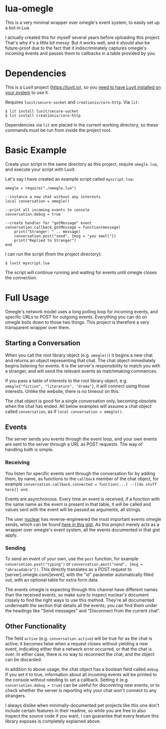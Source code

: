 # lua-omegle

This is a very minimal wrapper over omegle's event system, to easily set up a bot in Lua.

I actually created this for myself several years before uploading this project. That's why it's a little bit messy. But it works well, and it should also be future-proof due to the fact that it indiscriminately captures omegle's incoming events and passes them to callbacks in a table provided by you.

# Dependencies

This is a Luvit project (https://luvit.io), so you [need to have Luvit installed on your system](https://luvit.io/install.html) to use it.

Requires `luvit/secure-socket` and `creationix/coro-http`. Via `lit`:

```
$ lit install luvit/secure-socket
$ lit install creationix/coro-http
```

Dependencies via `lit` are placed in the current working directory, so these commands must be run from inside the project root.

# Basic Example

Create your script in the same directory as this project, require `omegle.lua`, and execute your script with Luvit.

Let's say I have created an example script called `myscript.lua`:

```
omegle = require("./omegle.lua")

--instance a new chat without any interests
local conversation = omegle()

--print all incoming events to console
conversation.debug = true

--create handler for "gotMessage" event
conversation.callback.gotMessage = function(message)
	print("Stranger: " .. message)
	conversation.post("send", {msg = "you smell"})
	print("Replied to Stranger")
end
```

I can run the script (from the project directory):

```
$ luvit myscript.lua
```

The script will continue running and waiting for events until omegle closes the connection.

# Full Usage

Omegle's network model uses a long polling loop for incoming events, and specific URLs to POST for outgoing events. Everything you can do on omegle boils down to those two things. This project is therefore a very transparent wrapper over them.

## Starting a Conversation

When you call the root library object (e.g. `omegle()`) it begins a new chat and returns an object representing that chat. The chat object immediately begins listening for events. It is the server's responsibility to match you with a stranger, and will send the relevant events as matchmaking commences.

If you pass a table of interests to the root library object, e.g. `omegle{"fiction", "literature", "drama"}`, it will connect using those interests. Unlike the website, there is no timeout on this.

The chat object is good for a single conversation only, becoming obsolete when the chat has ended. All below examples will assume a chat object called `conversation`, as if `local conversation = omegle()`.

## Events

The server sends you events through the event loop, and your own events are sent to the server through a URL as POST requests. The way of handling both is simple.

### Receiving

You listen for specific events sent through the conversation for by adding them, by name, as functions to the `callback` member of the chat object, for example `conversation.callback.connected = function(...) --[[do stuff here]] end`.

Events are asynchronous. Every time an event is received, if a function with the same name as the event is present in that table, it will be called and values sent with the event will be passed as arguments, all strings.

The user [nuclear](https://github.com/nuclear) has reverse-engineered the most important events omegle sends, which can be found [here in this gist](https://gist.github.com/nucular/e19264af8d7fc8a26ece#events). As this project merely acts as a wrapper over omegle's event system, all the events documented in that gist apply.

### Sending

To send an event of your own, use the `post` function, for example `conversation.post("typing")` or `conversation.post("send", {msg = "abracadabra"})`. This directly translates as a POST request to [server].omegle.com/[event], with the "id" parameter automatically filled out, with an optional table for extra form data.

The events omegle is expecting through this channel have different names than the received events, so make sure to inspect nuclear's document closely to find the right ways to use this method. They're all documented underneath the section that details all the events; you can find them under the headings like "Send messages" and "Disconnect from the current chat".

## Other Functionality

The field `active` (e.g. `conversation.active`) will be true for as the chat is active; it becomes false when a request closes without yielding a new event, indicating either that a network error occurred, or that the chat is over. In either case, there is no way to reconnect the chat, and the object can be discarded.

In addition to above usage, the chat object has a boolean field called `debug`. If you set it to true, information about all incoming events will be printed to the console without needing to set a callback. Setting it (e.g. `conversation.debug = true`) can be useful for discovering new events, or to check whether the server is reporting why your chat won't connect to any strangers.

I always dislike when minimally-documented pet projects like this one don't include certain features in their readme, so while you are free to also inspect the source code if you want, I can guarantee that every feature this library exposes is completely explained above.
